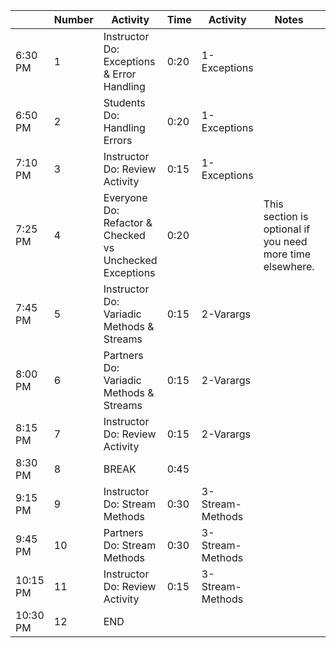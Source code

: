 |          | Number | Activity                                                | Time | Activity         | Notes                                                     |     |
| -------- | ------ | ------------------------------------------------------- | ---- | ---------------- | --------------------------------------------------------- | --- |
| 6:30 PM  | 1      | Instructor Do: Exceptions & Error Handling              | 0:20 | 1-Exceptions     |                                                           |     |
| 6:50 PM  | 2      | Students Do: Handling Errors                            | 0:20 | 1-Exceptions     |                                                           |     |
| 7:10 PM  | 3      | Instructor Do: Review Activity                          | 0:15 | 1-Exceptions     |                                                           |     |
| 7:25 PM  | 4      | Everyone Do: Refactor & Checked vs Unchecked Exceptions | 0:20 |                  | This section is optional if you need more time elsewhere. |     |
| 7:45 PM  | 5      | Instructor Do: Variadic Methods & Streams               | 0:15 | 2-Varargs        |                                                           |     |
| 8:00 PM  | 6      | Partners Do: Variadic Methods & Streams                 | 0:15 | 2-Varargs        |                                                           |     |
| 8:15 PM  | 7      | Instructor Do: Review Activity                          | 0:15 | 2-Varargs        |                                                           |     |
| 8:30 PM  | 8      | BREAK                                                   | 0:45 |                  |                                                           |     |
| 9:15 PM  | 9      | Instructor Do: Stream Methods                           | 0:30 | 3-Stream-Methods |                                                           |     |
| 9:45 PM  | 10     | Partners Do: Stream Methods                             | 0:30 | 3-Stream-Methods |                                                           |     |
| 10:15 PM | 11     | Instructor Do: Review Activity                          | 0:15 | 3-Stream-Methods |                                                           |     |
| 10:30 PM | 12     | END                                                     |      |                  |                                                           |     |
